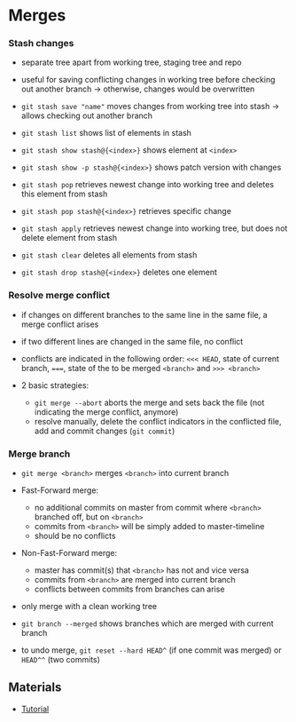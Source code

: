 # Merges


### Stash changes

- separate tree apart from working tree, staging tree and repo
- useful for saving conflicting changes in working tree before checking out another branch -> otherwise, changes would be overwritten


- `git stash save "name"` moves changes from working tree into stash -> allows checking out another branch
- `git stash list` shows list of elements in stash
- `git stash show stash@{<index>}` shows element at `<index>`
- `git stash show -p stash@{<index>}` shows patch version with changes
- `git stash pop` retrieves newest change into working tree and deletes this element from stash
- `git stash pop stash@{<index>}` retrieves specific change
- `git stash apply` retrieves newest change into working tree, but does not delete element from stash
- `git stash clear` deletes all elements from stash
- `git stash drop stash@{<index>}` deletes one element


### Resolve merge conflict

- if changes on different branches to the same line in the same file, a merge conflict arises
- if two different lines are changed in the same file, no conflict
- conflicts are indicated in the following order: `<<< HEAD`, state of current branch, `===`, state of the to be merged `<branch>` and `>>> <branch>` 


- 2 basic strategies:
    - `git merge --abort` aborts the merge and sets back the file (not indicating the merge conflict, anymore)
    - resolve manually, delete the conflict indicators in the conflicted file, add and commit changes (`git commit`)


### Merge branch

- `git merge <branch>` merges `<branch>` into current branch


- Fast-Forward merge:
    - no additional commits on master from commit where `<branch>` branched off, but on `<branch>`
    - commits from `<branch>` will be simply added to master-timeline
    - should be no conflicts
- Non-Fast-Forward merge:
    - master has commit(s) that `<branch>` has not and vice versa
    - commits from `<branch>` are merged into current branch
    - conflicts between commits from branches can arise


- only merge with a clean working tree
- `git branch --merged` shows branches which are merged with current branch
- to undo merge, `git reset --hard HEAD^` (if one commit was merged) or `HEAD^^` (two commits)


## Materials

- [Tutorial](https://www.lynda.com/Git-tutorials/Git-Branches-Merges-Remotes/5030980-2.html)
